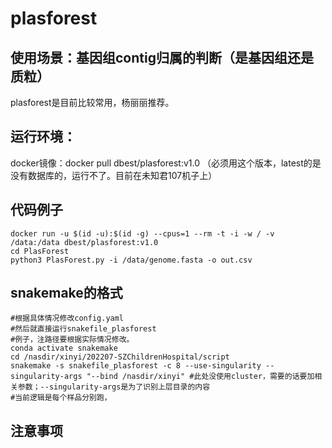 # plasforest

## 使用场景：基因组contig归属的判断（是基因组还是质粒）
plasforest是目前比较常用，杨丽丽推荐。

## 运行环境：
docker镜像：docker pull dbest/plasforest:v1.0 （必须用这个版本，latest的是没有数据库的，运行不了。目前在未知君107机子上）

## 代码例子
```
docker run -u $(id -u):$(id -g) --cpus=1 --rm -t -i -w / -v /data:/data dbest/plasforest:v1.0
cd PlasForest
python3 PlasForest.py -i /data/genome.fasta -o out.csv
```

## snakemake的格式
```
#根据具体情况修改config.yaml
#然后就直接运行snakefile_plasforest
#例子，注路径要根据实际情况修改。
conda activate snakemake
cd /nasdir/xinyi/202207-SZChildrenHospital/script
snakemake -s snakefile_plasforest -c 8 --use-singularity --singularity-args "--bind /nasdir/xinyi" #此处没使用cluster，需要的话要加相关参数；--singularity-args是为了识别上层目录的内容
#当前逻辑是每个样品分别跑，
```

## 注意事项

